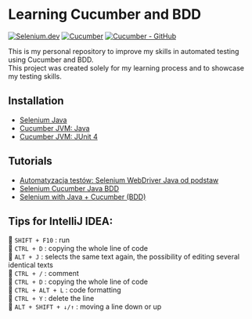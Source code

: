 # Learning Cucumber and BDD

[![Selenium.dev](https://img.shields.io/badge/Tested%20with-Selenium-43b02a.svg?logo=selenium)](https://www.selenium.dev/) 
[![Cucumber](https://img.shields.io/badge/Documantation-Cucumber-23d96c.svg?logo=cucumber)](https://cucumber.io/)
[![Cucumber - GitHub](https://img.shields.io/badge/GitHub-Cucumber-23d96c.svg?logo=github)](https://github.com/cucumber) 
<br>

This is my personal repository to improve my skills in automated testing using Cucumber and BDD.  
This project was created solely for my learning process and to showcase my testing skills.

## Installation

- [Selenium Java](https://mvnrepository.com/artifact/org.seleniumhq.selenium/selenium-java)
- [Cucumber JVM: Java](https://mvnrepository.com/artifact/io.cucumber/cucumber-java)
- [Cucumber JVM: JUnit 4](https://mvnrepository.com/artifact/io.cucumber/cucumber-junit)

## Tutorials

- [Automatyzacja testów: Selenium WebDriver Java od podstaw](https://www.udemy.com/course/automatyzacja-testow-selenium-webdriver-java-od-podstaw/)
- [Selenium Cucumber Java BDD](https://www.youtube.com/watch?v=4e9vhX7ZuCw&list=PLhW3qG5bs-L_mFHirOLEYJ7X2rIXu8SR2) 
- [Selenium with Java + Cucumber (BDD)](https://www.youtube.com/watch?v=d56lRIAwQEI&list=PLUDwpEzHYYLtHHyYv48HmWAbxsS-2iDNT) 


## Tips for IntelliJ IDEA:
:small_orange_diamond: `SHIFT + F10` : run  
:small_orange_diamond: `CTRL + D` : copying the whole line of code  
:small_orange_diamond: `ALT + J` : selects the same text again, the possibility of editing several identical texts  
:small_orange_diamond: `CTRL + /` : comment  
:small_orange_diamond: `CTRL + D` : copying the whole line of code  
:small_orange_diamond: `CTRL + ALT + L` : code formatting  
:small_orange_diamond: `CTRL + Y` : delete the line  
:small_orange_diamond: `ALT + SHIFT + ↓/↑` : moving a line down or up